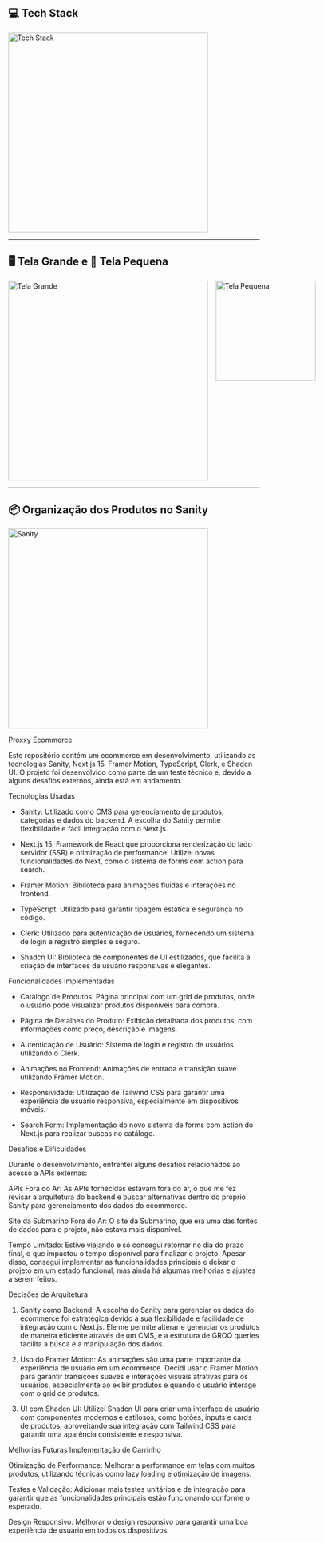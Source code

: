 ## 💻 Tech Stack

<img src="https://github.com/user-attachments/assets/4ad734c9-1116-405f-b48a-77979033dbe1" alt="Tech Stack" width="400"/>

---

## 🖥️ Tela Grande e 📱 Tela Pequena

<div style="display: flex; gap: 16px;">
  <img src="https://github.com/user-attachments/assets/4f83fae4-4d20-497a-a0f2-e897a0850c3f" alt="Tela Grande" width="400"/>
  <img src="https://github.com/user-attachments/assets/4b817682-45bf-4259-8cfc-a5ad01e81cf2" alt="Tela Pequena" width="200"/>
</div>

---

## 📦 Organização dos Produtos no Sanity

<img src="https://github.com/user-attachments/assets/89a90034-ce8d-485d-8011-b812e3b51731" alt="Sanity" width="400"/>






Proxxy Ecommerce 


Este repositório contém um ecommerce em desenvolvimento, utilizando as tecnologias Sanity, Next.js 15, Framer Motion, TypeScript, Clerk, e Shadcn UI. O projeto foi desenvolvido como parte de um teste técnico e, devido a alguns desafios externos, ainda está em andamento.

Tecnologias Usadas
* Sanity: Utilizado como CMS para gerenciamento de produtos, categorias e dados do backend. A escolha do Sanity permite flexibilidade e fácil integração com o Next.js.

* Next.js 15: Framework de React que proporciona renderização do lado servidor (SSR) e otimização de performance. Utilizei novas funcionalidades do Next, como o sistema de forms com action para search.

* Framer Motion: Biblioteca para animações fluidas e interações no frontend.

* TypeScript: Utilizado para garantir tipagem estática e segurança no código.

* Clerk: Utilizado para autenticação de usuários, fornecendo um sistema de login e registro simples e seguro.

* Shadcn UI: Biblioteca de componentes de UI estilizados, que facilita a criação de interfaces de usuário responsivas e elegantes.

Funcionalidades Implementadas
* Catálogo de Produtos: Página principal com um grid de produtos, onde o usuário pode visualizar produtos disponíveis para compra.

* Página de Detalhes do Produto: Exibição detalhada dos produtos, com informações como preço, descrição e imagens.

* Autenticação de Usuário: Sistema de login e registro de usuários utilizando o Clerk.

* Animações no Frontend: Animações de entrada e transição suave utilizando Framer Motion.

* Responsividade: Utilização de Tailwind CSS para garantir uma experiência de usuário responsiva, especialmente em dispositivos móveis.

* Search Form: Implementação do novo sistema de forms com action do Next.js para realizar buscas no catálogo.

Desafios e Dificuldades

Durante o desenvolvimento, enfrentei alguns desafios relacionados ao acesso a APIs externas:

APIs Fora do Ar: As APIs fornecidas estavam fora do ar, o que me fez revisar a arquitetura do backend e buscar alternativas dentro do próprio Sanity para gerenciamento dos dados do ecommerce.

Site da Submarino Fora do Ar: O site da Submarino, que era uma das fontes de dados para o projeto, não estava mais disponível.

Tempo Limitado: Estive viajando e só consegui retornar no dia do prazo final, o que impactou o tempo disponível para finalizar o projeto. Apesar disso, consegui implementar as funcionalidades principais e deixar o projeto em um estado funcional, mas ainda há algumas melhorias e ajustes a serem feitos.

Decisões de Arquitetura
1. Sanity como Backend:
A escolha do Sanity para gerenciar os dados do ecommerce foi estratégica devido à sua flexibilidade e facilidade de integração com o Next.js. Ele me permite alterar e gerenciar os produtos de maneira eficiente através de um CMS, e a estrutura de GROQ queries facilita a busca e a manipulação dos dados.

2. Uso do Framer Motion:
As animações são uma parte importante da experiência de usuário em um ecommerce. Decidi usar o Framer Motion para garantir transições suaves e interações visuais atrativas para os usuários, especialmente ao exibir produtos e quando o usuário interage com o grid de produtos.

3. UI com Shadcn UI:
Utilizei Shadcn UI para criar uma interface de usuário com componentes modernos e estilosos, como botões, inputs e cards de produtos, aproveitando sua integração com Tailwind CSS para garantir uma aparência consistente e responsiva.

Melhorias Futuras
Implementação de Carrinho

Otimização de Performance: Melhorar a performance em telas com muitos produtos, utilizando técnicas como lazy loading e otimização de imagens.

Testes e Validação: Adicionar mais testes unitários e de integração para garantir que as funcionalidades principais estão funcionando conforme o esperado.

Design Responsivo: Melhorar o design responsivo para garantir uma boa experiência de usuário em todos os dispositivos.
